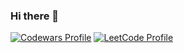 ### Hi there 👋
[![Codewars Profile](https://www.codewars.com/users/Yura%20Trach/badges/large)](https://www.codewars.com/users/Yura%20Trach)
[![LeetCode Profile](https://img.shields.io/badge/LeetCode-Profile-blue?style=for-the-badge&logo=leetcode&logoColor=yellow)](https://leetcode.com/yuraaatrach/)

<!--
**Destwood/Destwood** is a ✨ _special_ ✨ repository because its `README.md` (this file) appears on your GitHub profile.
https://www.codewars.com/users/Yura%20Trach
Here are some ideas to get you started:

- 🔭 I’m currently working on ...
- 🌱 I’m currently learning ...
- 👯 I’m looking to collaborate on ...
- 🤔 I’m looking for help with ...
- 💬 Ask me about ...
- 📫 How to reach me: ...
- 😄 Pronouns: ...
- ⚡ Fun fact: ...
-->
